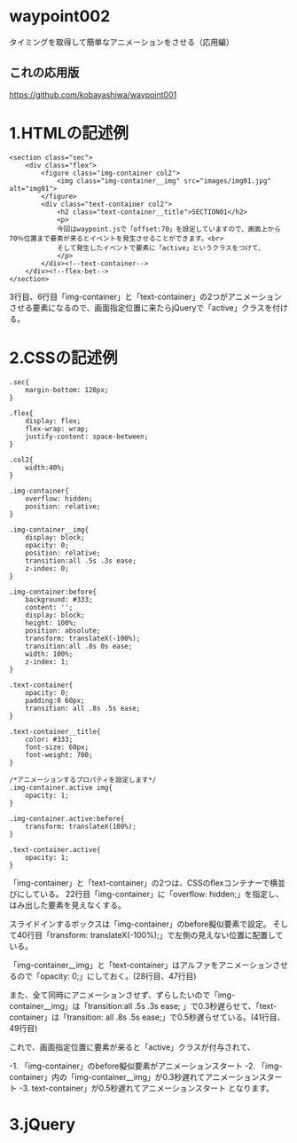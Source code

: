 # waypoint002
タイミングを取得して簡単なアニメーションをさせる（応用編）

## これの応用版
https://github.com/kobayashiwa/waypoint001

# 1.HTMLの記述例
```
<section class="sec">
    <div class="flex">
        <figure class="img-container col2">
            <img class="img-container__img" src="images/img01.jpg" alt="img01">
        </figure>
        <div class="text-container col2">
            <h2 class="text-container__title">SECTION01</h2>
            <p>
            今回はwaypoint.jsで「offset:70」を設定していますので、画面上から70％位置まで要素が来るとイベントを発生させることができます。<br>
            そして発生したイベントで要素に「active」というクラスをつけて、
            </p>
        </div><!--text-container-->
    </div><!--flex-bet-->
</section>
```
3行目、6行目「img-container」と「text-container」の2つがアニメーションさせる要素になるので、画面指定位置に来たらjQueryで「active」クラスを付ける。

# 2.CSSの記述例
```
.sec{
    margin-bottom: 120px;
}
 
.flex{
    display: flex;
    flex-wrap: wrap;
    justify-content: space-between;
}
 
.col2{
    width:40%;
}
 
.img-container{
    overflow: hidden;
    position: relative;
}
 
.img-container__img{
    display: block;
    opacity: 0;
    position: relative;
    transition:all .5s .3s ease; 
    z-index: 0;
}
 
.img-container:before{
    background: #333;
    content: '';
    display: block;
    height: 100%;
    position: absolute;
    transform: translateX(-100%);
    transition:all .8s 0s ease; 
    width: 100%;
    z-index: 1;     
}
 
.text-container{
    opacity: 0;
    padding:0 60px;
    transition: all .8s .5s ease;
}
 
.text-container__title{
    color: #333;
    font-size: 60px;
    font-weight: 700;
}
 
/*アニメーションするプロパティを設定します*/
.img-container.active img{
    opacity: 1;
}
 
.img-container.active:before{
    transform: translateX(100%);        
}
 
.text-container.active{
    opacity: 1;
}
```
「img-container」と「text-container」の2つは、CSSのflexコンテナーで横並びにしている。
22行目「img-container」に「overflow: hidden;」を指定し、はみ出した要素を見えなくする。

スライドインするボックスは「img-container」のbefore擬似要素で設定。
そして40行目「transform: translateX(-100%);」で左側の見えない位置に配置している。

「img-container__img」と「text-container」はアルファをアニメーションさせるので「opacity: 0;」にしておく。(28行目、47行目)

また、全て同時にアニメーションさせず、ずらしたいので「img-container__img」は「transition:all .5s .3s ease; 」で0.3秒遅らせて、「text-container」は「transition: all .8s .5s ease;」で0.5秒遅らせている。(41行目、49行目)

これで、画面指定位置に要素が来ると「active」クラスが付与されて、

-1. 「img-container」のbefore擬似要素がアニメーションスタート
-2. 「img-container」内の「img-container__img」が0.3秒遅れてアニメーションスタート
-3. text-container」が0.5秒遅れてアニメーションスタート
となります。

# 3.jQuery
